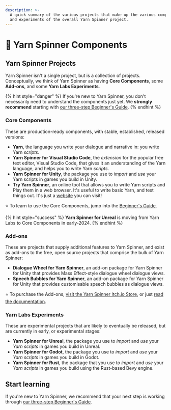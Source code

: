 ```yaml
---
description: >-
  A quick summary of the various projects that make up the various components
  and experiments of the overall Yarn Spinner project.
---
```


# 🧶 Yarn Spinner Components

## Yarn Spinner Projects

Yarn Spinner isn't a single project, but is a collection of projects. Conceptually, we think of Yarn Spinner as having **Core Components**, some **Add-ons**, and some **Yarn Labs Experiments**.&#x20;

{% hint style="danger" %}
If you're new to Yarn Spinner, you don't necessarily need to understand the components just yet. We **strongly recommend** starting with [our three-step Beginner's Guide](beginners-guide/welcome.md).&#x20;
{% endhint %}

### Core Components

These are production-ready components, with stable, established, released versions:

* **Yarn**, the language you write your dialogue and narrative in: you write Yarn _scripts_.
* **Yarn Spinner for Visual Studio Code**, the _extension_ for the popular free text editor, Visual Studio Code, that gives it an understanding of the Yarn language, and helps you to write Yarn _scripts_.
* **Yarn Spinner for Unity**, the package you use to _import_ and _use_ your Yarn scripts in games you build in Unity.
* **Try Yarn Spinner**, an online tool that allows you to write Yarn scripts and Play them in a web browser. It's useful to write basic Yarn, and test things out. It's just a [website](https://try.yarnspinner.dev) you can visit!

⭐️ To learn to use the Core Components, jump into the [Beginner's Guide](beginners-guide/welcome.md).

{% hint style="success" %}
**Yarn Spinner for Unreal** is moving from Yarn Labs to Core Components in early-2024.
{% endhint %}

### Add-ons

These are projects that supply additional features to Yarn Spinner, and exist as add-ons to the free, open source projects that comprise the bulk of Yarn Spinner:

* **Dialogue Wheel for Yarn Spinner**, an add-on package for Yarn Spinner for Unity that provides Mass Effect-style dialogue wheel dialogue views.
* **Speech Bubbles for Yarn Spinner**, an add-on package for Yarn Spinner for Unity that provides customisable speech bubbles as dialogue views.

⭐️ To purchase the Add-ons, [visit the Yarn Spinner Itch.io Store](https://yarnspinner.itch.io), or just [read the documentation](unity-add-ons/about-add-ons.md).

### Yarn Labs Experiments

These are experimental projects that are likely to eventually be released, but are currently in early, or experimental stages:

* **Yarn Spinner for Unreal**, the package you use to _import_ and _use_ your _Yarn scripts_ in games you build in Unreal.
* **Yarn Spinner for Godot**, the package you use to _import_ and _use_ your _Yarn scripts_ in games you build in Godot.
* **Yarn Spinner for Rust**, the package that you use to _import_ and _use_ your _Yarn scripts_ in games you build using the Rust-based Bevy engine.

## Start learning

If you're new to Yarn Spinner, we recommend that your next step is working through [our three-step Beginner's Guide](beginners-guide/welcome.md).&#x20;
